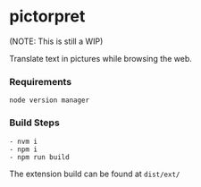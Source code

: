 # pictorpret

(NOTE: This is still a WIP)

Translate text in pictures while browsing the web.

### Requirements
	node version manager

### Build Steps
	- nvm i
	- npm i
	- npm run build

The extension build can be found at `dist/ext/`
